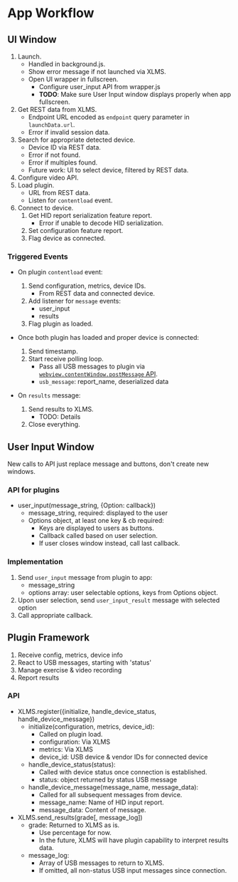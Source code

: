 App Workflow
============

UI Window
---------
1. Launch.
    * Handled in background.js.
    * Show error message if not launched via XLMS.
    * Open UI wrapper in fullscreen.
        * Configure user_input API from wrapper.js
        * **TODO**: Make sure User Input window displays properly when app fullscreen.
1. Get REST data from XLMS.
    * Endpoint URL encoded as `endpoint` query parameter in `launchData.url`.
    * Error if invalid session data.
1. Search for appropriate detected device.
    * Device ID via REST data.
    * Error if not found.
    * Error if multiples found.
    * Future work: UI to select device, filtered by REST data.
1. Configure video API.
1. Load plugin.
    * URL from REST data.
    * Listen for `contentload` event.
1. Connect to device.
    1. Get HID report serialization feature report.
        * Error if unable to decode HID serialization.
    1. Set configuration feature report.
    1. Flag device as connected.

### Triggered Events
* On plugin `contentload` event:
    1. Send configuration, metrics, device IDs.
        * From REST data and connected device.
    1. Add listener for `message` events:
        * user_input
        * results
    1. Flag plugin as loaded.

* Once both plugin has loaded and proper device is connected:
    1. Send timestamp.
    1. Start receive polling loop.
        * Pass all USB messages to plugin via [`webview.contentWindow.postMessage` API](https://developer.chrome.com/apps/tags/webview#type-ContentWindow).
        * `usb_message`: report_name, deserialized data

* On `results` message:
    1. Send results to XLMS.
        * TODO: Details
    1. Close everything.

User Input Window
-----------------
New calls to API just replace message and buttons, don't create new windows.
### API for plugins
* user_input(message_string, {Option: callback})
    * message_string, required: displayed to the user
    * Options object, at least one key & cb required:
        * Keys are displayed to users as buttons.
        * Callback called based on user selection.
        * If user closes window instead, call last callback.

### Implementation
1. Send `user_input` message from plugin to app:
    * message_string
    * options array: user selectable options, keys from Options object.
1. Upon user selection, send `user_input_result` message with selected option
1. Call appropriate callback.

Plugin Framework
----------------
1. Receive config, metrics, device info
1. React to USB messages, starting with 'status'
1. Manage exercise & video recording
1. Report results

### API
* XLMS.register({initialize, handle_device_status, handle_device_message})
    * initialize(configuration, metrics, device_id):
        * Called on plugin load.
        * configuration: Via XLMS
        * metrics: Via XLMS
        * device_id: USB device & vendor IDs for connected device
    * handle_device_status(status):
        * Called with device status once connection is established.
        * status: object returned by status USB message
    * handle_device_message(message_name, message_data):
        * Called for all subsequent messages from device.
        * message_name: Name of HID input report.
        * message_data: Content of message.
* XLMS.send_results(grade[, message_log])
    * grade: Returned to XLMS as is.
        * Use percentage for now.
        * In the future, XLMS will have plugin capability to interpret results data.
    * message_log:
        * Array of USB messages to return to XLMS.
        * If omitted, all non-status USB input messages since connection.

